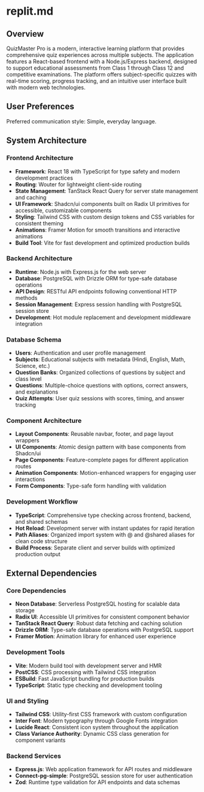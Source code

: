 # replit.md

## Overview

QuizMaster Pro is a modern, interactive learning platform that provides comprehensive quiz experiences across multiple subjects. The application features a React-based frontend with a Node.js/Express backend, designed to support educational assessments from Class 1 through Class 12 and competitive examinations. The platform offers subject-specific quizzes with real-time scoring, progress tracking, and an intuitive user interface built with modern web technologies.

## User Preferences

Preferred communication style: Simple, everyday language.

## System Architecture

### Frontend Architecture
- **Framework**: React 18 with TypeScript for type safety and modern development practices
- **Routing**: Wouter for lightweight client-side routing
- **State Management**: TanStack React Query for server state management and caching
- **UI Framework**: Shadcn/ui components built on Radix UI primitives for accessible, customizable components
- **Styling**: Tailwind CSS with custom design tokens and CSS variables for consistent theming
- **Animations**: Framer Motion for smooth transitions and interactive animations
- **Build Tool**: Vite for fast development and optimized production builds

### Backend Architecture
- **Runtime**: Node.js with Express.js for the web server
- **Database**: PostgreSQL with Drizzle ORM for type-safe database operations
- **API Design**: RESTful API endpoints following conventional HTTP methods
- **Session Management**: Express session handling with PostgreSQL session store
- **Development**: Hot module replacement and development middleware integration

### Database Schema
- **Users**: Authentication and user profile management
- **Subjects**: Educational subjects with metadata (Hindi, English, Math, Science, etc.)
- **Question Banks**: Organized collections of questions by subject and class level
- **Questions**: Multiple-choice questions with options, correct answers, and explanations
- **Quiz Attempts**: User quiz sessions with scores, timing, and answer tracking

### Component Architecture
- **Layout Components**: Reusable navbar, footer, and page layout wrappers
- **UI Components**: Atomic design pattern with base components from Shadcn/ui
- **Page Components**: Feature-complete pages for different application routes
- **Animation Components**: Motion-enhanced wrappers for engaging user interactions
- **Form Components**: Type-safe form handling with validation

### Development Workflow
- **TypeScript**: Comprehensive type checking across frontend, backend, and shared schemas
- **Hot Reload**: Development server with instant updates for rapid iteration
- **Path Aliases**: Organized import system with @ and @shared aliases for clean code structure
- **Build Process**: Separate client and server builds with optimized production output

## External Dependencies

### Core Dependencies
- **Neon Database**: Serverless PostgreSQL hosting for scalable data storage
- **Radix UI**: Accessible UI primitives for consistent component behavior
- **TanStack React Query**: Robust data fetching and caching solution
- **Drizzle ORM**: Type-safe database operations with PostgreSQL support
- **Framer Motion**: Animation library for enhanced user experience

### Development Tools
- **Vite**: Modern build tool with development server and HMR
- **PostCSS**: CSS processing with Tailwind CSS integration
- **ESBuild**: Fast JavaScript bundling for production builds
- **TypeScript**: Static type checking and development tooling

### UI and Styling
- **Tailwind CSS**: Utility-first CSS framework with custom configuration
- **Inter Font**: Modern typography through Google Fonts integration
- **Lucide React**: Consistent icon system throughout the application
- **Class Variance Authority**: Dynamic CSS class generation for component variants

### Backend Services
- **Express.js**: Web application framework for API routes and middleware
- **Connect-pg-simple**: PostgreSQL session store for user authentication
- **Zod**: Runtime type validation for API endpoints and data schemas